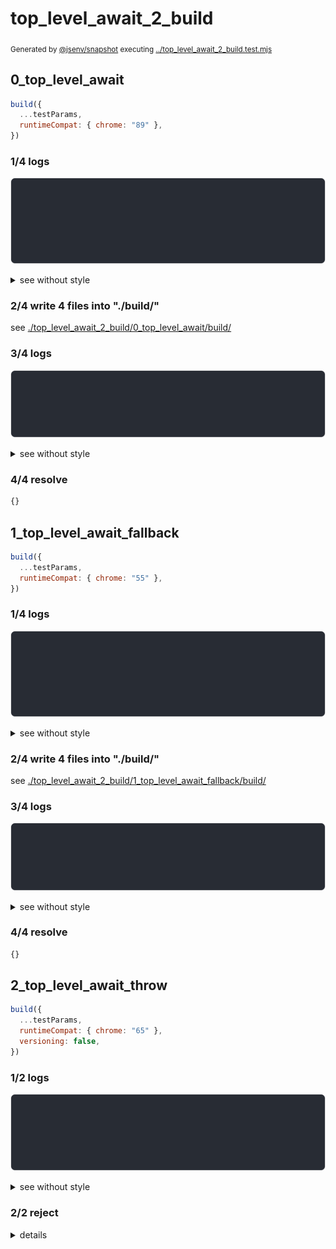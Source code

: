# top_level_await_2_build

<sub>
  Generated by <a href="https://github.com/jsenv/core/tree/main/packages/independent/snapshot">@jsenv/snapshot</a> executing <a href="../top_level_await_2_build.test.mjs">../top_level_await_2_build.test.mjs</a>
</sub>

## 0_top_level_await

```js
build({
  ...testParams,
  runtimeCompat: { chrome: "89" },
})
```

### 1/4 logs

![img](top_level_await_2_build/0_top_level_await/log_group.svg)

<details>
  <summary>see without style</summary>

```console

build "./main.html"
⠋ generate source graph
✔ generate source graph (done in <X> second)
⠋ generate build graph
✔ generate build graph (done in <X> second)
⠋ write files in build directory

```

</details>


### 2/4 write 4 files into "./build/"

see [./top_level_await_2_build/0_top_level_await/build/](./top_level_await_2_build/0_top_level_await/build/)

### 3/4 logs

![img](top_level_await_2_build/0_top_level_await/log_group_1.svg)

<details>
  <summary>see without style</summary>

```console
✔ write files in build directory (done in <X> second)
--- build files ---  
- html : 1 (540 B / 54 %)
- js   : 3 (463 B / 46 %)
- total: 4 (1 kB / 100 %)
--------------------
```

</details>


### 4/4 resolve

```js
{}
```

## 1_top_level_await_fallback

```js
build({
  ...testParams,
  runtimeCompat: { chrome: "55" },
})
```

### 1/4 logs

![img](top_level_await_2_build/1_top_level_await_fallback/log_group.svg)

<details>
  <summary>see without style</summary>

```console

build "./main.html"
⠋ generate source graph
✔ generate source graph (done in <X> second)
⠋ generate build graph
✔ generate build graph (done in <X> second)
⠋ write files in build directory

```

</details>


### 2/4 write 4 files into "./build/"

see [./top_level_await_2_build/1_top_level_await_fallback/build/](./top_level_await_2_build/1_top_level_await_fallback/build/)

### 3/4 logs

![img](top_level_await_2_build/1_top_level_await_fallback/log_group_1.svg)

<details>
  <summary>see without style</summary>

```console
✔ write files in build directory (done in <X> second)
--- build files ---  
- html : 1 (17 kB / 92 %)
- js   : 3 (2 kB / 8 %)
- total: 4 (19 kB / 100 %)
--------------------
```

</details>


### 4/4 resolve

```js
{}
```

## 2_top_level_await_throw

```js
build({
  ...testParams,
  runtimeCompat: { chrome: "65" },
  versioning: false,
})
```

### 1/2 logs

![img](top_level_await_2_build/2_top_level_await_throw/log_group.svg)

<details>
  <summary>see without style</summary>

```console

build "./main.html"
⠋ generate source graph
✔ generate source graph (done in <X> second)
⠋ generate build graph
✖ failed to generate build graph

```

</details>


### 2/2 reject
  <details>
  <summary>details</summary>

```console
Error: "transformUrlContent" error on "js_module"
base/client/main.js:1:7
1 | import "./a.js";
          ^
"transformUrlContent" error on "js_module"
--- error stack ---
TypeError: base/client/a.js: Cannot export after a top-level await when using topLevelAwait: "simple"!
  2 | await new Promise(resolve => setTimeout(resolve, 500));
  3 | window.executionOrder.push("a_after_timeout");
> 4 | export const answer = 42;
    | ^^^^^^^^^^^^^^^^^^^^^^^^^
    at File.buildCodeFrameError (/Users/damien.maillard/dev/perso/jsenv-core/node_modules/@babel/core/lib/transformation/file/file.js:195:12)
    at NodePath.buildCodeFrameError (/Users/damien.maillard/dev/perso/jsenv-core/node_modules/@babel/traverse/lib/path/index.js:116:21)
    at PluginPass.exit (/Users/damien.maillard/dev/perso/jsenv-core/node_modules/babel-plugin-transform-async-to-promises/async-to-promises.js:3597:36)
    at newFn (/Users/damien.maillard/dev/perso/jsenv-core/node_modules/@babel/traverse/lib/visitors.js:160:14)
    at NodePath._call (/Users/damien.maillard/dev/perso/jsenv-core/node_modules/@babel/traverse/lib/path/context.js:47:20)
    at NodePath.call (/Users/damien.maillard/dev/perso/jsenv-core/node_modules/@babel/traverse/lib/path/context.js:37:18)
    at NodePath.visit (/Users/damien.maillard/dev/perso/jsenv-core/node_modules/@babel/traverse/lib/path/context.js:91:8)
    at TraversalContext.visitQueue (/Users/damien.maillard/dev/perso/jsenv-core/node_modules/@babel/traverse/lib/context.js:89:16)
    at TraversalContext.visitMultiple (/Users/damien.maillard/dev/perso/jsenv-core/node_modules/@babel/traverse/lib/context.js:61:17)
    at TraversalContext.visit (/Users/damien.maillard/dev/perso/jsenv-core/node_modules/@babel/traverse/lib/context.js:110:19)
    at traverseNode (/Users/damien.maillard/dev/perso/jsenv-core/node_modules/@babel/traverse/lib/traverse-node.js:22:17)
    at NodePath.visit (/Users/damien.maillard/dev/perso/jsenv-core/node_modules/@babel/traverse/lib/path/context.js:89:52)
    at TraversalContext.visitQueue (/Users/damien.maillard/dev/perso/jsenv-core/node_modules/@babel/traverse/lib/context.js:89:16)
    at TraversalContext.visitSingle (/Users/damien.maillard/dev/perso/jsenv-core/node_modules/@babel/traverse/lib/context.js:65:19)
    at TraversalContext.visit (/Users/damien.maillard/dev/perso/jsenv-core/node_modules/@babel/traverse/lib/context.js:112:19)
    at traverseNode (/Users/damien.maillard/dev/perso/jsenv-core/node_modules/@babel/traverse/lib/traverse-node.js:22:17)
    at traverse (/Users/damien.maillard/dev/perso/jsenv-core/node_modules/@babel/traverse/lib/index.js:52:34)
    at transformFile (/Users/damien.maillard/dev/perso/jsenv-core/node_modules/@babel/core/lib/transformation/index.js:82:31)
    at transformFile.next (<anonymous>)
    at run (/Users/damien.maillard/dev/perso/jsenv-core/node_modules/@babel/core/lib/transformation/index.js:24:12)
    at run.next (<anonymous>)
    at transform (/Users/damien.maillard/dev/perso/jsenv-core/node_modules/@babel/core/lib/transform.js:22:33)
    at transform.next (<anonymous>)
    at step (/Users/damien.maillard/dev/perso/jsenv-core/node_modules/gensync/index.js:261:32)
    at /Users/damien.maillard/dev/perso/jsenv-core/node_modules/gensync/index.js:273:13
    at async.call.result.err.err (/Users/damien.maillard/dev/perso/jsenv-core/node_modules/gensync/index.js:223:11)
    at /Users/damien.maillard/dev/perso/jsenv-core/node_modules/gensync/index.js:189:28
    at /Users/damien.maillard/dev/perso/jsenv-core/node_modules/@babel/core/lib/gensync-utils/async.js:67:7
    at /Users/damien.maillard/dev/perso/jsenv-core/node_modules/gensync/index.js:113:33
    at step (/Users/damien.maillard/dev/perso/jsenv-core/node_modules/gensync/index.js:287:14)
    at /Users/damien.maillard/dev/perso/jsenv-core/node_modules/gensync/index.js:273:13
    at async.call.result.err.err (/Users/damien.maillard/dev/perso/jsenv-core/node_modules/gensync/index.js:223:11)
    at File.buildCodeFrameError (/Users/damien.maillard/dev/perso/jsenv-core/node_modules/@babel/core/lib/transformation/file/file.js:195:12)
    at NodePath.buildCodeFrameError (/Users/damien.maillard/dev/perso/jsenv-core/node_modules/@babel/traverse/lib/path/index.js:116:21)
    at PluginPass.exit (/Users/damien.maillard/dev/perso/jsenv-core/node_modules/babel-plugin-transform-async-to-promises/async-to-promises.js:3597:36)
    at newFn (/Users/damien.maillard/dev/perso/jsenv-core/node_modules/@babel/traverse/lib/visitors.js:160:14)
    at NodePath._call (/Users/damien.maillard/dev/perso/jsenv-core/node_modules/@babel/traverse/lib/path/context.js:47:20)
    at NodePath.call (/Users/damien.maillard/dev/perso/jsenv-core/node_modules/@babel/traverse/lib/path/context.js:37:18)
    at NodePath.visit (/Users/damien.maillard/dev/perso/jsenv-core/node_modules/@babel/traverse/lib/path/context.js:91:8)
    at TraversalContext.visitQueue (/Users/damien.maillard/dev/perso/jsenv-core/node_modules/@babel/traverse/lib/context.js:89:16)
    at TraversalContext.visitMultiple (/Users/damien.maillard/dev/perso/jsenv-core/node_modules/@babel/traverse/lib/context.js:61:17)
    at TraversalContext.visit (/Users/damien.maillard/dev/perso/jsenv-core/node_modules/@babel/traverse/lib/context.js:110:19)
    at traverseNode (/Users/damien.maillard/dev/perso/jsenv-core/node_modules/@babel/traverse/lib/traverse-node.js:22:17)
    at NodePath.visit (/Users/damien.maillard/dev/perso/jsenv-core/node_modules/@babel/traverse/lib/path/context.js:89:52)
    at TraversalContext.visitQueue (/Users/damien.maillard/dev/perso/jsenv-core/node_modules/@babel/traverse/lib/context.js:89:16)
    at TraversalContext.visitSingle (/Users/damien.maillard/dev/perso/jsenv-core/node_modules/@babel/traverse/lib/context.js:65:19)
    at TraversalContext.visit (/Users/damien.maillard/dev/perso/jsenv-core/node_modules/@babel/traverse/lib/context.js:112:19)
    at traverseNode (/Users/damien.maillard/dev/perso/jsenv-core/node_modules/@babel/traverse/lib/traverse-node.js:22:17)
    at traverse (/Users/damien.maillard/dev/perso/jsenv-core/node_modules/@babel/traverse/lib/index.js:52:34)
    at transformFile (/Users/damien.maillard/dev/perso/jsenv-core/node_modules/@babel/core/lib/transformation/index.js:82:31)
    at run (/Users/damien.maillard/dev/perso/jsenv-core/node_modules/@babel/core/lib/transformation/index.js:24:12)
    at transform (/Users/damien.maillard/dev/perso/jsenv-core/node_modules/@babel/core/lib/transform.js:22:33)
    at step (/Users/damien.maillard/dev/perso/jsenv-core/node_modules/gensync/index.js:261:32)
    at /Users/damien.maillard/dev/perso/jsenv-core/node_modules/gensync/index.js:273:13
    at async.call.result.err.err (/Users/damien.maillard/dev/perso/jsenv-core/node_modules/gensync/index.js:223:11)
    at /Users/damien.maillard/dev/perso/jsenv-core/node_modules/gensync/index.js:189:28
    at /Users/damien.maillard/dev/perso/jsenv-core/node_modules/@babel/core/lib/gensync-utils/async.js:67:7
    at /Users/damien.maillard/dev/perso/jsenv-core/node_modules/gensync/index.js:113:33
    at step (/Users/damien.maillard/dev/perso/jsenv-core/node_modules/gensync/index.js:287:14)
    at /Users/damien.maillard/dev/perso/jsenv-core/node_modules/gensync/index.js:273:13
    at async.call.result.err.err (/Users/damien.maillard/dev/perso/jsenv-core/node_modules/gensync/index.js:223:11)
```

</details>